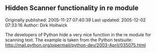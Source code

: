## Hidden Scanner functionality in re module 
Originally published: 2005-11-27 07:40:39 
Last updated: 2005-12-02 07:33:16 
Author: Dirk Holtwick 
 
The developers of Python hide a very nice function in the re module for scanning text. The example is taken from the Python testsuite: http://mail.python.org/pipermail/python-dev/2003-April/035075.html
